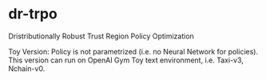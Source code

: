 # dr-trpo
Dristributionally Robust Trust Region Policy Optimization 

Toy Version: 
Policy is not parametrized (i.e. no Neural Network for policies). This version can run on OpenAI Gym Toy text environment, i.e. Taxi-v3, Nchain-v0.
